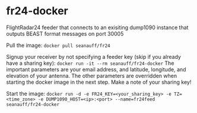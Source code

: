 # fr24-docker
FlightRadar24 feeder that connects to an exisiting dump1090 instance that outputs BEAST format messages on port 30005

Pull the image: ```docker pull seanauff/fr24```

Signup your receiver by not specifying a feeder key (skip if you already have a sharing key): ```docker run -it --rm seanauff/fr24-docker```
The important parameters are your email address, and latitude, longitude, and elevation of your antenna. The other parameters are overridden when starting the docker image in the next step. Make a note of your sharing key!

Start the image: ```docker run -d -e FR24_KEY=<your_sharing_key> -e TZ=<time_zone> -e DUMP1090_HOST=<ip>:<port> --name=fr24feed seanauff/fr24-docker```

